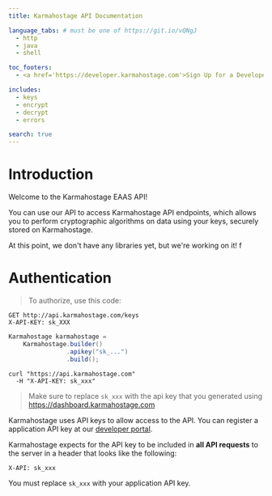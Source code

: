 ```yaml
---
title: Karmahostage API Documentation

language_tabs: # must be one of https://git.io/vQNgJ
  - http
  - java
  - shell

toc_footers:
  - <a href='https://developer.karmahostage.com'>Sign Up for a Developer Key</a>

includes:
  - keys
  - encrypt
  - decrypt
  - errors

search: true
---
```


# Introduction

Welcome to the Karmahostage EAAS API! 

You can use our API to access Karmahostage API endpoints, which allows you to perform cryptographic algorithms on data using your keys, securely stored on Karmahostage.

At this point, we don't have any libraries yet, but we're working on it! 
f
# Authentication

> To authorize, use this code:

```http
GET http://api.karmahostage.com/keys
X-API-KEY: sk_XXX
```

```java
Karmahostage karmahostage = 
    Karmahostage.builder()
                .apikey("sk_...")
                .build();
```

```shell
curl "https://api.karmahostage.com"
  -H "X-API-KEY: sk_xxx"
```


> Make sure to replace `sk_xxx` with the api key that you generated using https://dashboard.karmahostage.com

Karmahostage uses API keys to allow access to the API. You can register a application API key at our [developer portal](https://dashboard.karmahostage.com).

Karmahostage expects for the API key to be included in **all API requests** to the server in a header that looks like the following:

`X-API: sk_xxx`

<aside class="notice">
You must replace <code>sk_xxx</code> with your application API key.
</aside>

